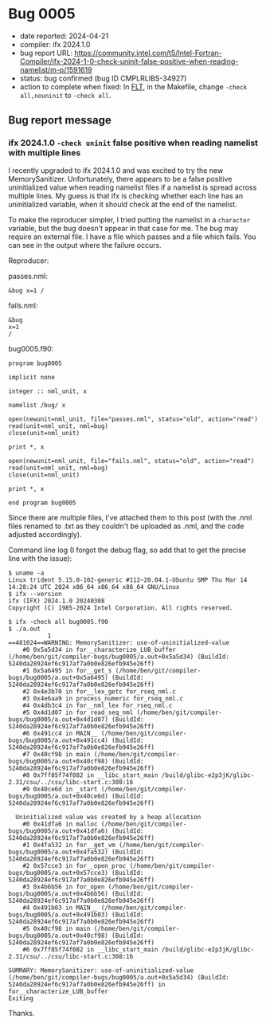 # Bug 0005

- date reported: 2024-04-21
- compiler: ifx 2024.1.0
- bug report URL: <https://community.intel.com/t5/Intel-Fortran-Compiler/ifx-2024-1-0-check-uninit-false-positive-when-reading-namelist/m-p/1591619>
- status: bug confirmed (bug ID CMPLRLIBS-34927)
- action to complete when fixed: In [FLT](https://github.com/btrettel/flt), in the Makefile, change `-check all,nouninit` to `-check all`.

## Bug report message

### ifx 2024.1.0 `-check uninit` false positive when reading namelist with multiple lines

I recently upgraded to ifx 2024.1.0 and was excited to try the new MemorySanitizer. Unfortunately, there appears to be a false positive uninitialized value when reading namelist files if a namelist is spread across multiple lines. My guess is that ifx is checking whether each line has an uninitialized variable, when it should check at the end of the namelist.

To make the reproducer simpler, I tried putting the namelist in a `character` variable, but the bug doesn't appear in that case for me. The bug may require an external file. I have a file which passes and a file which fails. You can see in the output where the failure occurs.

Reproducer:

passes.nml:

    &bug x=1 /

fails.nml:

    &bug
    x=1
    /

bug0005.f90:

    program bug0005

    implicit none

    integer :: nml_unit, x

    namelist /bug/ x

    open(newunit=nml_unit, file="passes.nml", status="old", action="read")
    read(unit=nml_unit, nml=bug)
    close(unit=nml_unit)

    print *, x

    open(newunit=nml_unit, file="fails.nml", status="old", action="read")
    read(unit=nml_unit, nml=bug)
    close(unit=nml_unit)

    print *, x

    end program bug0005

Since there are multiple files, I've attached them to this post (with the .nml files renamed to .txt as they couldn't be uploaded as .nml, and the code adjusted accordingly).

Command line log (I forgot the debug flag, so add that to get the precise line with the issue):

    $ uname -a
    Linux trident 5.15.0-102-generic #112~20.04.1-Ubuntu SMP Thu Mar 14 14:28:24 UTC 2024 x86_64 x86_64 x86_64 GNU/Linux
    $ ifx --version
    ifx (IFX) 2024.1.0 20240308
    Copyright (C) 1985-2024 Intel Corporation. All rights reserved.
    
    $ ifx -check all bug0005.f90
    $ ./a.out
               1
    ==481024==WARNING: MemorySanitizer: use-of-uninitialized-value
        #0 0x5a5d34 in for__characterize_LUB_buffer (/home/ben/git/compiler-bugs/bug0005/a.out+0x5a5d34) (BuildId: 5240da28924ef6c917af7a0b0e826efb945e26ff)
        #1 0x5a6495 in for__get_s (/home/ben/git/compiler-bugs/bug0005/a.out+0x5a6495) (BuildId: 5240da28924ef6c917af7a0b0e826efb945e26ff)
        #2 0x4e3b70 in for__lex_getc for_rseq_nml.c
        #3 0x4e6aa9 in process_numeric for_rseq_nml.c
        #4 0x4db3c4 in for__nml_lex for_rseq_nml.c
        #5 0x4d1d07 in for_read_seq_nml (/home/ben/git/compiler-bugs/bug0005/a.out+0x4d1d07) (BuildId: 5240da28924ef6c917af7a0b0e826efb945e26ff)
        #6 0x491cc4 in MAIN__ (/home/ben/git/compiler-bugs/bug0005/a.out+0x491cc4) (BuildId: 5240da28924ef6c917af7a0b0e826efb945e26ff)
        #7 0x40cf98 in main (/home/ben/git/compiler-bugs/bug0005/a.out+0x40cf98) (BuildId: 5240da28924ef6c917af7a0b0e826efb945e26ff)
        #8 0x7ff85f74f082 in __libc_start_main /build/glibc-e2p3jK/glibc-2.31/csu/../csu/libc-start.c:308:16
        #9 0x40ce6d in _start (/home/ben/git/compiler-bugs/bug0005/a.out+0x40ce6d) (BuildId: 5240da28924ef6c917af7a0b0e826efb945e26ff)

      Uninitialized value was created by a heap allocation
        #0 0x41dfa6 in malloc (/home/ben/git/compiler-bugs/bug0005/a.out+0x41dfa6) (BuildId: 5240da28924ef6c917af7a0b0e826efb945e26ff)
        #1 0x4fa532 in for__get_vm (/home/ben/git/compiler-bugs/bug0005/a.out+0x4fa532) (BuildId: 5240da28924ef6c917af7a0b0e826efb945e26ff)
        #2 0x57cce3 in for__open_proc (/home/ben/git/compiler-bugs/bug0005/a.out+0x57cce3) (BuildId: 5240da28924ef6c917af7a0b0e826efb945e26ff)
        #3 0x4b6b56 in for_open (/home/ben/git/compiler-bugs/bug0005/a.out+0x4b6b56) (BuildId: 5240da28924ef6c917af7a0b0e826efb945e26ff)
        #4 0x491b03 in MAIN__ (/home/ben/git/compiler-bugs/bug0005/a.out+0x491b03) (BuildId: 5240da28924ef6c917af7a0b0e826efb945e26ff)
        #5 0x40cf98 in main (/home/ben/git/compiler-bugs/bug0005/a.out+0x40cf98) (BuildId: 5240da28924ef6c917af7a0b0e826efb945e26ff)
        #6 0x7ff85f74f082 in __libc_start_main /build/glibc-e2p3jK/glibc-2.31/csu/../csu/libc-start.c:308:16

    SUMMARY: MemorySanitizer: use-of-uninitialized-value (/home/ben/git/compiler-bugs/bug0005/a.out+0x5a5d34) (BuildId: 5240da28924ef6c917af7a0b0e826efb945e26ff) in for__characterize_LUB_buffer
    Exiting

Thanks.
